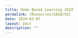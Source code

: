 ```yaml
---
title: Home Based Learning 2020
permalink: /Resources/2020/hbl
date: 2020-03-07
layout: post
description: ""
---
```


